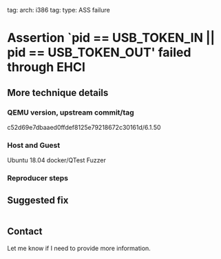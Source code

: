 tag: arch: i386
tag: type: ASS failure

# Assertion `pid == USB_TOKEN_IN || pid == USB_TOKEN_OUT' failed through EHCI
## More technique details

### QEMU version, upstream commit/tag
c52d69e7dbaaed0ffdef8125e79218672c30161d/6.1.50

### Host and Guest
Ubuntu 18.04 docker/QTest Fuzzer

### Reproducer steps


## Suggested fix

```
```

## Contact

Let me know if I need to provide more information.

